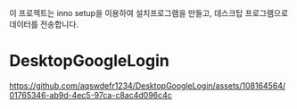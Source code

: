 이 프로젝트는 inno setup을 이용하여 설치프로그램을 만들고, 데스크탑 프로그램으로 데이터를 전송합니다.

# DesktopGoogleLogin
https://github.com/aqswdefr1234/DesktopGoogleLogin/assets/108164564/01765346-ab9d-4ec5-97ca-c8ac4d096c4c
